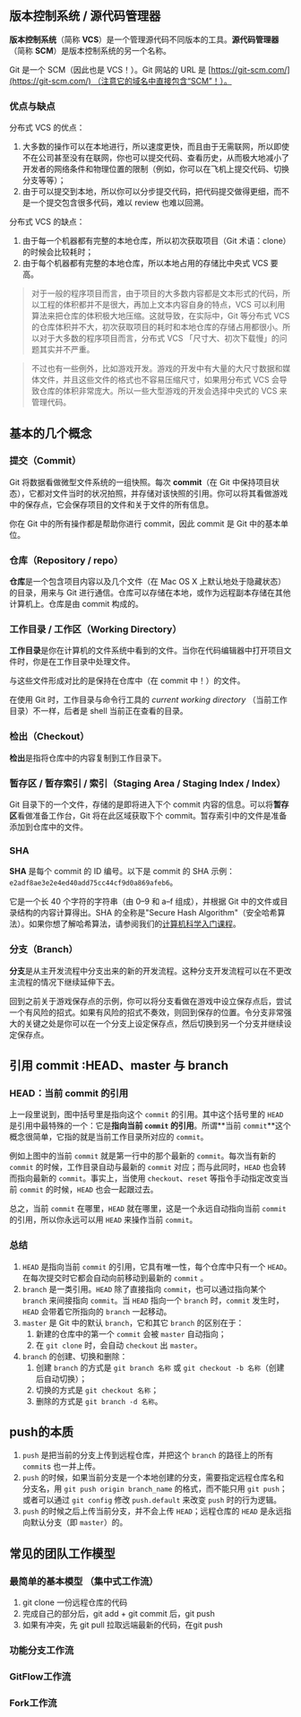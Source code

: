 ## 版本控制系统 / 源代码管理器

**版本控制系统**（简称 **VCS**）是一个管理源代码不同版本的工具。**源代码管理器**（简称 **SCM**）是版本控制系统的另一个名称。

Git 是一个 SCM（因此也是 VCS！）。Git 网站的 URL 是 [https://git-scm.com/](https://git-scm.com/) （注意它的域名中直接包含“SCM”！）。

### 优点与缺点

分布式 VCS 的优点：

1. 大多数的操作可以在本地进行，所以速度更快，而且由于无需联网，所以即使不在公司甚至没有在联网，你也可以提交代码、查看历史，从而极大地减小了开发者的网络条件和物理位置的限制（例如，你可以在飞机上提交代码、切换分支等等）；
2. 由于可以提交到本地，所以你可以分步提交代码，把代码提交做得更细，而不是一个提交包含很多代码，难以 review 也难以回溯。

分布式 VCS 的缺点：

1. 由于每一个机器都有完整的本地仓库，所以初次获取项目（Git 术语：clone）的时候会比较耗时；
2. 由于每个机器都有完整的本地仓库，所以本地占用的存储比中央式 VCS 要高。

> 对于一般的程序项目而言，由于项目的大多数内容都是文本形式的代码，所以工程的体积都并不是很大，再加上文本内容自身的特点，VCS 可以利用算法来把仓库的体积极大地压缩。这就导致，在实际中，Git 等分布式 VCS 的仓库体积并不大，初次获取项目的耗时和本地仓库的存储占用都很小。所以对于大多数的程序项目而言，分布式 VCS 「尺寸大、初次下载慢」的问题其实并不严重。

> 不过也有一些例外，比如游戏开发。游戏的开发中有大量的大尺寸数据和媒体文件，并且这些文件的格式也不容易压缩尺寸，如果用分布式 VCS 会导致仓库的体积非常庞大。所以一些大型游戏的开发会选择中央式的 VCS 来管理代码。

## 基本的几个概念

### 提交（Commit）

Git 将数据看做微型文件系统的一组快照。每次 **commit**（在 Git 中保持项目状态），它都对文件当时的状况拍照，并存储对该快照的引用。你可以将其看做游戏中的保存点，它会保存项目的文件和关于文件的所有信息。

你在 Git 中的所有操作都是帮助你进行 commit，因此 commit 是 Git 中的基本单位。

### 仓库（Repository / repo）

**仓库**是一个包含项目内容以及几个文件（在 Mac OS X 上默认地处于隐藏状态）的目录，用来与 Git 进行通信。仓库可以存储在本地，或作为远程副本存储在其他计算机上。仓库是由 commit 构成的。

### 工作目录 / 工作区（Working Directory）

**工作目录**是你在计算机的文件系统中看到的文件。当你在代码编辑器中打开项目文件时，你是在工作目录中处理文件。

与这些文件形成对比的是保持在仓库中（在 commit 中！）的文件。

在使用 Git 时，工作目录与命令行工具的 *current working directory* （当前工作目录）不一样，后者是 shell 当前正在查看的目录。

### 检出（Checkout）

**检出**是指将仓库中的内容复制到工作目录下。

### 暂存区 / 暂存索引 / 索引（Staging Area / Staging Index / Index）

Git 目录下的一个文件，存储的是即将进入下个 commit 内容的信息。可以将**暂存区**看做准备工作台，Git 将在此区域获取下个 commit。暂存索引中的文件是准备添加到仓库中的文件。

### SHA

**SHA** 是每个 commit 的 ID 编号。以下是 commit 的 SHA 示例：`e2adf8ae3e2e4ed40add75cc44cf9d0a869afeb6`。

它是一个长 40 个字符的字符串（由 0–9 和 a–f 组成），并根据 Git 中的文件或目录结构的内容计算得出。SHA 的全称是"Secure Hash Algorithm"（安全哈希算法）。如果你想了解哈希算法，请参阅我们的[计算机科学入门课程](https://www.udacity.com/course/intro-to-computer-science--cs101)。

### 分支（Branch）

**分支**是从主开发流程中分支出来的新的开发流程。这种分支开发流程可以在不更改主流程的情况下继续延伸下去。

回到之前关于游戏保存点的示例，你可以将分支看做在游戏中设立保存点后，尝试一个有风险的招式。如果有风险的招式不奏效，则回到保存的位置。令分支非常强大的关键之处是你可以在一个分支上设定保存点，然后切换到另一个分支并继续设定保存点。

##  引用 commit :HEAD、master 与 branch 

### HEAD：当前 commit 的引用

上一段里说到，图中括号里是指向这个 `commit` 的引用。其中这个括号里的 `HEAD` 是引用中最特殊的一个：它是**指向当前 `commit` 的引用**。所谓**当前 `commit`**这个概念很简单，它指的就是当前工作目录所对应的 `commit`。

例如上图中的当前 `commit` 就是第一行中的那个最新的 `commit`。每次当有新的 `commit` 的时候，工作目录自动与最新的 `commit` 对应；而与此同时，`HEAD` 也会转而指向最新的 `commit`。事实上，当使用 `checkout`、`reset` 等指令手动指定改变当前 `commit` 的时候，`HEAD` 也会一起跟过去。

总之，当前 `commit` 在哪里，`HEAD` 就在哪里，这是一个永远自动指向当前 `commit` 的引用，所以你永远可以用 `HEAD` 来操作当前 `commit`。

### 总结


1. `HEAD` 是指向当前 `commit` 的引用，它具有唯一性，每个仓库中只有一个 `HEAD`。在每次提交时它都会自动向前移动到最新的 `commit` 。
2. `branch` 是一类引用。`HEAD` 除了直接指向 `commit`，也可以通过指向某个 `branch` 来间接指向 `commit`。当 `HEAD` 指向一个 `branch` 时，`commit` 发生时，`HEAD` 会带着它所指向的 `branch` 一起移动。
3. `master` 是 Git 中的默认 `branch`，它和其它 `branch` 的区别在于：
   1. 新建的仓库中的第一个 `commit` 会被 `master` 自动指向；
   2. 在 `git clone` 时，会自动 `checkout` 出 `master`。
4. `branch` 的创建、切换和删除：
   1. 创建 `branch` 的方式是 `git branch 名称` 或 `git checkout -b 名称`（创建后自动切换）；
   2. 切换的方式是 `git checkout 名称`；
   3. 删除的方式是 `git branch -d 名称`。

##  push的本质

1. `push` 是把当前的分支上传到远程仓库，并把这个 `branch` 的路径上的所有 `commit`s 也一并上传。
2. `push` 的时候，如果当前分支是一个本地创建的分支，需要指定远程仓库名和分支名，用 `git push origin branch_name` 的格式，而不能只用 `git push`；或者可以通过 `git config` 修改 `push.default` 来改变 `push` 时的行为逻辑。
3. `push` 的时候之后上传当前分支，并不会上传 `HEAD`；远程仓库的 `HEAD` 是永远指向默认分支（即 `master`）的。


## 常见的团队工作模型

### 最简单的基本模型 （集中式工作流）

1. git clone 一份远程仓库的代码
2. 完成自己的部分后，git add + git commit 后，git push
3. 如果有冲突，先 git pull 拉取远端最新的代码，在git push

### 功能分支工作流



### GitFlow工作流

### Fork工作流







